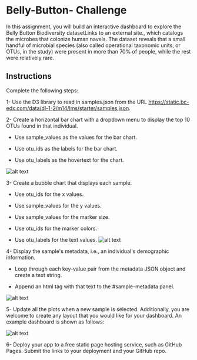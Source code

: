 # Belly-Button- Challenge

In this assignment, you will build an interactive dashboard to explore the Belly Button Biodiversity datasetLinks to an external site., which catalogs the microbes that colonize human navels.
The dataset reveals that a small handful of microbial species (also called operational taxonomic units, or OTUs, in the study) were present in more than 70% of people, while the rest were relatively rare.

## Instructions
Complete the following steps:

1- Use the D3 library to read in samples.json from the URL https://static.bc-edx.com/data/dl-1-2/m14/lms/starter/samples.json.

2- Create a horizontal bar chart with a dropdown menu to display the top 10 OTUs found in that individual.

  - Use sample_values as the values for the bar chart.

  - Use otu_ids as the labels for the bar chart.

  - Use otu_labels as the hovertext for the chart.

![alt text](https://static.bc-edx.com/data/dl-1-2/m14/lms/img/hw01.jpg)

3- Create a bubble chart that displays each sample.

  - Use otu_ids for the x values.

  - Use sample_values for the y values.

  - Use sample_values for the marker size.

  - Use otu_ids for the marker colors.

  - Use otu_labels for the text values.
![alt text](https://static.bc-edx.com/data/dl-1-2/m14/lms/img/bubble_chart.jpg)

4- Display the sample's metadata, i.e., an individual's demographic information.

  - Loop through each key-value pair from the metadata JSON object and create a text string.

  - Append an html tag with that text to the #sample-metadata panel.

![alt text](https://static.bc-edx.com/data/dl-1-2/m14/lms/img/hw03.jpg)

5- Update all the plots when a new sample is selected. Additionally, you are welcome to create any layout that you would like for your dashboard. An example dashboard is shown as follows:

![alt text](https://static.bc-edx.com/data/dl-1-2/m14/lms/img/hw02.jpg)

6- Deploy your app to a free static page hosting service, such as GitHub Pages. Submit the links to your deployment and your GitHub repo. 
